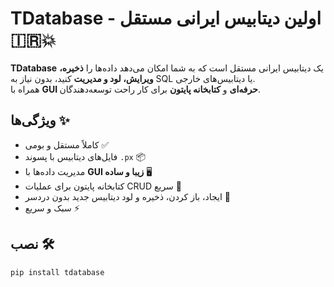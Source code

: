 # TDatabase - اولین دیتابیس ایرانی مستقل 🇮🇷💥

**TDatabase** یک دیتابیس ایرانی مستقل است که به شما امکان می‌دهد داده‌ها را **ذخیره، ویرایش، لود و مدیریت** کنید، بدون نیاز به SQL یا دیتابیس‌های خارجی.  
همراه با **GUI حرفه‌ای** و **کتابخانه پایتون** برای کار راحت توسعه‌دهندگان.

## ویژگی‌ها ✨
- کاملاً مستقل و بومی ✅
- فایل‌های دیتابیس با پسوند `.px` 📦
- مدیریت داده‌ها با **GUI زیبا و ساده** 🖥️
- کتابخانه پایتون برای عملیات CRUD سریع 🐍
- ایجاد، باز کردن، ذخیره و لود دیتابیس جدید بدون دردسر 💾
- سبک و سریع ⚡

## نصب 🛠️
```bash
pip install tdatabase
